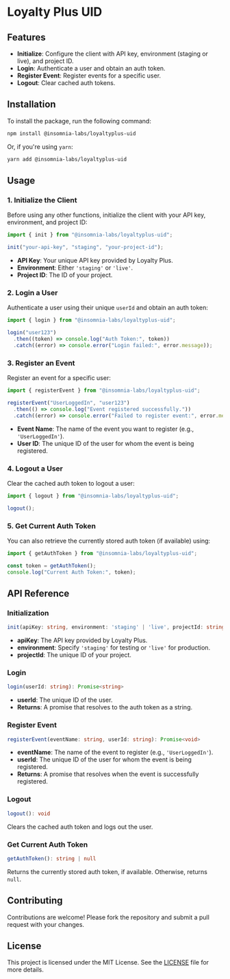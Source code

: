 # Loyalty Plus UID

## Features

- **Initialize**: Configure the client with API key, environment (staging or live), and project ID.
- **Login**: Authenticate a user and obtain an auth token.
- **Register Event**: Register events for a specific user.
- **Logout**: Clear cached auth tokens.

## Installation

To install the package, run the following command:

```bash
npm install @insomnia-labs/loyaltyplus-uid
```

Or, if you're using `yarn`:

```bash
yarn add @insomnia-labs/loyaltyplus-uid
```

## Usage

### 1. Initialize the Client

Before using any other functions, initialize the client with your API key, environment, and project ID:

```typescript
import { init } from "@insomnia-labs/loyaltyplus-uid";

init("your-api-key", "staging", "your-project-id");
```

- **API Key**: Your unique API key provided by Loyalty Plus.
- **Environment**: Either `'staging'` or `'live'`.
- **Project ID**: The ID of your project.

### 2. Login a User

Authenticate a user using their unique `userId` and obtain an auth token:

```typescript
import { login } from "@insomnia-labs/loyaltyplus-uid";

login("user123")
  .then((token) => console.log("Auth Token:", token))
  .catch((error) => console.error("Login failed:", error.message));
```

### 3. Register an Event

Register an event for a specific user:

```typescript
import { registerEvent } from "@insomnia-labs/loyaltyplus-uid";

registerEvent("UserLoggedIn", "user123")
  .then(() => console.log("Event registered successfully."))
  .catch((error) => console.error("Failed to register event:", error.message));
```

- **Event Name**: The name of the event you want to register (e.g., `'UserLoggedIn'`).
- **User ID**: The unique ID of the user for whom the event is being registered.

### 4. Logout a User

Clear the cached auth token to logout a user:

```typescript
import { logout } from "@insomnia-labs/loyaltyplus-uid";

logout();
```

### 5. Get Current Auth Token

You can also retrieve the currently stored auth token (if available) using:

```typescript
import { getAuthToken } from "@insomnia-labs/loyaltyplus-uid";

const token = getAuthToken();
console.log("Current Auth Token:", token);
```

## API Reference

### Initialization

```typescript
init(apiKey: string, environment: 'staging' | 'live', projectId: string): void
```

- **apiKey**: The API key provided by Loyalty Plus.
- **environment**: Specify `'staging'` for testing or `'live'` for production.
- **projectId**: The unique ID of your project.

### Login

```typescript
login(userId: string): Promise<string>
```

- **userId**: The unique ID of the user.
- **Returns**: A promise that resolves to the auth token as a string.

### Register Event

```typescript
registerEvent(eventName: string, userId: string): Promise<void>
```

- **eventName**: The name of the event to register (e.g., `'UserLoggedIn'`).
- **userId**: The unique ID of the user for whom the event is being registered.
- **Returns**: A promise that resolves when the event is successfully registered.

### Logout

```typescript
logout(): void
```

Clears the cached auth token and logs out the user.

### Get Current Auth Token

```typescript
getAuthToken(): string | null
```

Returns the currently stored auth token, if available. Otherwise, returns `null`.

## Contributing

Contributions are welcome! Please fork the repository and submit a pull request with your changes.

## License

This project is licensed under the MIT License. See the [LICENSE](LICENSE) file for more details.
